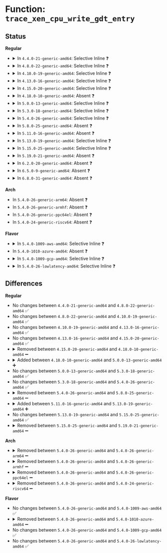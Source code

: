 # Function: <code>trace_xen_cpu_write_gdt_entry</code>

## Status
<b>Regular</b>
<ul>
<li>
<details>
<summary>In <code>4.4.0-21-generic-amd64</code>: Selective Inline ❓</summary>

```c
void trace_xen_cpu_write_gdt_entry(struct desc_struct * dt, int entrynum, const void * desc, int type)
```

```json
{
  "name": "trace_xen_cpu_write_gdt_entry",
  "collision_type": "Unique Static",
  "inline_type": "Selective",
  "funcs": [
    {
      "addr": 18446744071578959808,
      "name": "trace_xen_cpu_write_gdt_entry",
      "external": false,
      "loc": "include/trace/events/xen.h:480",
      "file": "arch/x86/xen/enlighten.c",
      "inline": "declared, inlined",
      "caller_inline": [],
      "caller_func": []
    }
  ],
  "symbols": [
    {
      "addr": 18446744071578959808,
      "name": "trace_xen_cpu_write_gdt_entry",
      "section": ".text",
      "bind": "STB_LOCAL",
      "size": 115
    }
  ]
}
```
</details>
</li>
<li>
<details>
<summary>In <code>4.8.0-22-generic-amd64</code>: Selective Inline ❓</summary>

```c
void trace_xen_cpu_write_gdt_entry(struct desc_struct * dt, int entrynum, const void * desc, int type)
```

```json
{
  "name": "trace_xen_cpu_write_gdt_entry",
  "collision_type": "Unique Static",
  "inline_type": "Selective",
  "funcs": [
    {
      "addr": 18446744071578956784,
      "name": "trace_xen_cpu_write_gdt_entry",
      "external": false,
      "loc": "include/trace/events/xen.h:480",
      "file": "arch/x86/xen/enlighten.c",
      "inline": "declared, inlined",
      "caller_inline": [],
      "caller_func": []
    }
  ],
  "symbols": [
    {
      "addr": 18446744071578956784,
      "name": "trace_xen_cpu_write_gdt_entry",
      "section": ".text",
      "bind": "STB_LOCAL",
      "size": 108
    }
  ]
}
```
</details>
</li>
<li>
<details>
<summary>In <code>4.10.0-19-generic-amd64</code>: Selective Inline ❓</summary>

```c
void trace_xen_cpu_write_gdt_entry(struct desc_struct * dt, int entrynum, const void * desc, int type)
```

```json
{
  "name": "trace_xen_cpu_write_gdt_entry",
  "collision_type": "Unique Static",
  "inline_type": "Selective",
  "funcs": [
    {
      "addr": 18446744071578958880,
      "name": "trace_xen_cpu_write_gdt_entry",
      "external": false,
      "loc": "include/trace/events/xen.h:480",
      "file": "arch/x86/xen/enlighten.c",
      "inline": "declared, inlined",
      "caller_inline": [],
      "caller_func": []
    }
  ],
  "symbols": [
    {
      "addr": 18446744071578958880,
      "name": "trace_xen_cpu_write_gdt_entry",
      "section": ".text",
      "bind": "STB_LOCAL",
      "size": 108
    }
  ]
}
```
</details>
</li>
<li>
<details>
<summary>In <code>4.13.0-16-generic-amd64</code>: Selective Inline ❓</summary>

```c
void trace_xen_cpu_write_gdt_entry(struct desc_struct * dt, int entrynum, const void * desc, int type)
```

```json
{
  "name": "trace_xen_cpu_write_gdt_entry",
  "collision_type": "Unique Static",
  "inline_type": "Selective",
  "funcs": [
    {
      "addr": 18446744071578971312,
      "name": "trace_xen_cpu_write_gdt_entry",
      "external": false,
      "loc": "include/trace/events/xen.h:489",
      "file": "arch/x86/xen/enlighten_pv.c",
      "inline": "declared, inlined",
      "caller_inline": [],
      "caller_func": []
    }
  ],
  "symbols": [
    {
      "addr": 18446744071578971312,
      "name": "trace_xen_cpu_write_gdt_entry",
      "section": ".text",
      "bind": "STB_LOCAL",
      "size": 108
    }
  ]
}
```
</details>
</li>
<li>
<details>
<summary>In <code>4.15.0-20-generic-amd64</code>: Selective Inline ❓</summary>

```c
void trace_xen_cpu_write_gdt_entry(struct desc_struct * dt, int entrynum, const void * desc, int type)
```

```json
{
  "name": "trace_xen_cpu_write_gdt_entry",
  "collision_type": "Unique Static",
  "inline_type": "Selective",
  "funcs": [
    {
      "addr": 18446744071578974032,
      "name": "trace_xen_cpu_write_gdt_entry",
      "external": false,
      "loc": "include/trace/events/xen.h:455",
      "file": "arch/x86/xen/enlighten_pv.c",
      "inline": "declared, inlined",
      "caller_inline": [],
      "caller_func": []
    }
  ],
  "symbols": [
    {
      "addr": 18446744071578974032,
      "name": "trace_xen_cpu_write_gdt_entry",
      "section": ".text",
      "bind": "STB_LOCAL",
      "size": 119
    }
  ]
}
```
</details>
</li>
<li>
<details>
<summary>In <code>4.18.0-10-generic-amd64</code>: Absent ❓</summary>

```json
{
  "name": "trace_xen_cpu_write_gdt_entry",
  "collision_type": "Unique Static",
  "inline_type": "Full",
  "funcs": [
    {
      "addr": 18446744071602786673,
      "name": "trace_xen_cpu_write_gdt_entry",
      "external": false,
      "loc": "include/trace/events/xen.h:439",
      "file": "arch/x86/xen/enlighten_pv.c",
      "inline": "declared, inlined",
      "caller_inline": [
        "arch/x86/xen/enlighten_pv.c:xen_write_gdt_entry_boot"
      ],
      "caller_func": []
    }
  ],
  "symbols": []
}
```
</details>
</li>
<li>
<details>
<summary>In <code>5.0.0-13-generic-amd64</code>: Selective Inline ❓</summary>

```c
void trace_xen_cpu_write_gdt_entry(struct desc_struct * dt, int entrynum, const void * desc, int type)
```

```json
{
  "name": "trace_xen_cpu_write_gdt_entry",
  "collision_type": "Unique Static",
  "inline_type": "Selective",
  "funcs": [
    {
      "addr": 18446744071578975344,
      "name": "trace_xen_cpu_write_gdt_entry",
      "external": false,
      "loc": "include/trace/events/xen.h:439",
      "file": "arch/x86/xen/enlighten_pv.c",
      "inline": "declared, inlined",
      "caller_inline": [],
      "caller_func": [
        "arch/x86/xen/enlighten_pv.c:xen_write_gdt_entry_boot"
      ]
    }
  ],
  "symbols": [
    {
      "addr": 18446744071578975344,
      "name": "trace_xen_cpu_write_gdt_entry",
      "section": ".text",
      "bind": "STB_LOCAL",
      "size": 119
    }
  ]
}
```
</details>
</li>
<li>
<details>
<summary>In <code>5.3.0-18-generic-amd64</code>: Selective Inline ❓</summary>

```c
void trace_xen_cpu_write_gdt_entry(struct desc_struct * dt, int entrynum, const void * desc, int type)
```

```json
{
  "name": "trace_xen_cpu_write_gdt_entry",
  "collision_type": "Unique Static",
  "inline_type": "Selective",
  "funcs": [
    {
      "addr": 18446744071578982848,
      "name": "trace_xen_cpu_write_gdt_entry",
      "external": false,
      "loc": "include/trace/events/xen.h:439",
      "file": "arch/x86/xen/enlighten_pv.c",
      "inline": "declared, inlined",
      "caller_inline": [],
      "caller_func": [
        "arch/x86/xen/enlighten_pv.c:xen_write_gdt_entry_boot"
      ]
    }
  ],
  "symbols": [
    {
      "addr": 18446744071578982848,
      "name": "trace_xen_cpu_write_gdt_entry",
      "section": ".text",
      "bind": "STB_LOCAL",
      "size": 110
    }
  ]
}
```
</details>
</li>
<li>
<details>
<summary>In <code>5.4.0-26-generic-amd64</code>: Selective Inline ❓</summary>

```c
void trace_xen_cpu_write_gdt_entry(struct desc_struct * dt, int entrynum, const void * desc, int type)
```

```json
{
  "name": "trace_xen_cpu_write_gdt_entry",
  "collision_type": "Unique Static",
  "inline_type": "Selective",
  "funcs": [
    {
      "addr": 18446744071578985216,
      "name": "trace_xen_cpu_write_gdt_entry",
      "external": false,
      "loc": "include/trace/events/xen.h:443",
      "file": "arch/x86/xen/enlighten_pv.c",
      "inline": "declared, inlined",
      "caller_inline": [],
      "caller_func": [
        "arch/x86/xen/enlighten_pv.c:xen_write_gdt_entry_boot"
      ]
    }
  ],
  "symbols": [
    {
      "addr": 18446744071578985216,
      "name": "trace_xen_cpu_write_gdt_entry",
      "section": ".text",
      "bind": "STB_LOCAL",
      "size": 110
    }
  ]
}
```
</details>
</li>
<li>
<details>
<summary>In <code>5.8.0-25-generic-amd64</code>: Absent ❓</summary>

```json
{
  "name": "trace_xen_cpu_write_gdt_entry",
  "collision_type": "Unique Static",
  "inline_type": "Full",
  "funcs": [
    {
      "addr": 18446744071609039658,
      "name": "trace_xen_cpu_write_gdt_entry",
      "external": false,
      "loc": "include/trace/events/xen.h:443",
      "file": "arch/x86/xen/enlighten_pv.c",
      "inline": "declared, inlined",
      "caller_inline": [
        "arch/x86/xen/enlighten_pv.c:xen_write_gdt_entry_boot",
        "arch/x86/xen/enlighten_pv.c:xen_write_gdt_entry_boot",
        "arch/x86/xen/enlighten_pv.c:xen_write_gdt_entry",
        "arch/x86/xen/enlighten_pv.c:xen_write_gdt_entry"
      ],
      "caller_func": []
    }
  ],
  "symbols": []
}
```
</details>
</li>
<li>
<details>
<summary>In <code>5.11.0-16-generic-amd64</code>: Absent ❓</summary>

```json
{
  "name": "trace_xen_cpu_write_gdt_entry",
  "collision_type": "Unique Static",
  "inline_type": "Full",
  "funcs": [
    {
      "addr": 18446744071612103087,
      "name": "trace_xen_cpu_write_gdt_entry",
      "external": false,
      "loc": "include/trace/events/xen.h:423",
      "file": "arch/x86/xen/enlighten_pv.c",
      "inline": "declared, inlined",
      "caller_inline": [
        "arch/x86/xen/enlighten_pv.c:xen_write_gdt_entry_boot",
        "arch/x86/xen/enlighten_pv.c:xen_write_gdt_entry_boot",
        "arch/x86/xen/enlighten_pv.c:xen_write_gdt_entry",
        "arch/x86/xen/enlighten_pv.c:xen_write_gdt_entry"
      ],
      "caller_func": []
    }
  ],
  "symbols": []
}
```
</details>
</li>
<li>
<details>
<summary>In <code>5.13.0-19-generic-amd64</code>: Selective Inline ❓</summary>

```c
void trace_xen_cpu_write_gdt_entry(struct desc_struct * dt, int entrynum, const void * desc, int type)
```

```json
{
  "name": "trace_xen_cpu_write_gdt_entry",
  "collision_type": "Unique Static",
  "inline_type": "Selective",
  "funcs": [
    {
      "addr": 18446744071579006888,
      "name": "trace_xen_cpu_write_gdt_entry",
      "external": false,
      "loc": "include/trace/events/xen.h:423",
      "file": "arch/x86/xen/enlighten_pv.c",
      "inline": "declared, inlined",
      "caller_inline": [
        "arch/x86/xen/enlighten_pv.c:xen_write_gdt_entry",
        "arch/x86/xen/enlighten_pv.c:xen_write_gdt_entry"
      ],
      "caller_func": [
        "arch/x86/xen/enlighten_pv.c:xen_write_gdt_entry_boot"
      ]
    }
  ],
  "symbols": [
    {
      "addr": 18446744071579006640,
      "name": "trace_xen_cpu_write_gdt_entry",
      "section": ".text",
      "bind": "STB_LOCAL",
      "size": 68
    }
  ]
}
```
</details>
</li>
<li>
<details>
<summary>In <code>5.15.0-25-generic-amd64</code>: Selective Inline ❓</summary>

```c
void trace_xen_cpu_write_gdt_entry(struct desc_struct * dt, int entrynum, const void * desc, int type)
```

```json
{
  "name": "trace_xen_cpu_write_gdt_entry",
  "collision_type": "Unique Static",
  "inline_type": "Selective",
  "funcs": [
    {
      "addr": 18446744071579024776,
      "name": "trace_xen_cpu_write_gdt_entry",
      "external": false,
      "loc": "include/trace/events/xen.h:423",
      "file": "arch/x86/xen/enlighten_pv.c",
      "inline": "declared, inlined",
      "caller_inline": [
        "arch/x86/xen/enlighten_pv.c:xen_write_gdt_entry",
        "arch/x86/xen/enlighten_pv.c:xen_write_gdt_entry"
      ],
      "caller_func": [
        "arch/x86/xen/enlighten_pv.c:xen_write_gdt_entry_boot"
      ]
    }
  ],
  "symbols": [
    {
      "addr": 18446744071579024528,
      "name": "trace_xen_cpu_write_gdt_entry",
      "section": ".text",
      "bind": "STB_LOCAL",
      "size": 65
    }
  ]
}
```
</details>
</li>
<li>
<details>
<summary>In <code>5.19.0-21-generic-amd64</code>: Absent ❓</summary>

```json
{
  "name": "trace_xen_cpu_write_gdt_entry",
  "collision_type": "Unique Static",
  "inline_type": "Full",
  "funcs": [
    {
      "addr": 18446744071616929072,
      "name": "trace_xen_cpu_write_gdt_entry",
      "external": false,
      "loc": "include/trace/events/xen.h:423",
      "file": "arch/x86/xen/enlighten_pv.c",
      "inline": "declared, inlined",
      "caller_inline": [
        "arch/x86/xen/enlighten_pv.c:xen_write_gdt_entry_boot",
        "arch/x86/xen/enlighten_pv.c:xen_write_gdt_entry_boot",
        "arch/x86/xen/enlighten_pv.c:xen_write_gdt_entry",
        "arch/x86/xen/enlighten_pv.c:xen_write_gdt_entry"
      ],
      "caller_func": []
    }
  ],
  "symbols": []
}
```
</details>
</li>
<li>
<details>
<summary>In <code>6.2.0-20-generic-amd64</code>: Absent ❓</summary>

```json
{
  "name": "trace_xen_cpu_write_gdt_entry",
  "collision_type": "Unique Static",
  "inline_type": "Full",
  "funcs": [
    {
      "addr": 18446744071627532796,
      "name": "trace_xen_cpu_write_gdt_entry",
      "external": false,
      "loc": "include/trace/events/xen.h:423",
      "file": "arch/x86/xen/enlighten_pv.c",
      "inline": "declared, inlined",
      "caller_inline": [
        "arch/x86/xen/enlighten_pv.c:xen_write_gdt_entry_boot",
        "arch/x86/xen/enlighten_pv.c:xen_write_gdt_entry_boot",
        "arch/x86/xen/enlighten_pv.c:xen_write_gdt_entry",
        "arch/x86/xen/enlighten_pv.c:xen_write_gdt_entry"
      ],
      "caller_func": []
    }
  ],
  "symbols": []
}
```
</details>
</li>
<li>
<details>
<summary>In <code>6.5.0-9-generic-amd64</code>: Absent ❓</summary>

```json
{
  "name": "trace_xen_cpu_write_gdt_entry",
  "collision_type": "Unique Static",
  "inline_type": "Full",
  "funcs": [
    {
      "addr": 18446744071619277692,
      "name": "trace_xen_cpu_write_gdt_entry",
      "external": false,
      "loc": "include/trace/events/xen.h:423",
      "file": "arch/x86/xen/enlighten_pv.c",
      "inline": "declared, inlined",
      "caller_inline": [
        "arch/x86/xen/enlighten_pv.c:xen_write_gdt_entry_boot",
        "arch/x86/xen/enlighten_pv.c:xen_write_gdt_entry"
      ],
      "caller_func": []
    }
  ],
  "symbols": []
}
```
</details>
</li>
<li>
<details>
<summary>In <code>6.8.0-31-generic-amd64</code>: Absent ❓</summary>

```json
{
  "name": "trace_xen_cpu_write_gdt_entry",
  "collision_type": "Unique Static",
  "inline_type": "Full",
  "funcs": [
    {
      "addr": 18446744071621570028,
      "name": "trace_xen_cpu_write_gdt_entry",
      "external": false,
      "loc": "include/trace/events/xen.h:423",
      "file": "arch/x86/xen/enlighten_pv.c",
      "inline": "declared, inlined",
      "caller_inline": [
        "arch/x86/xen/enlighten_pv.c:xen_write_gdt_entry_boot",
        "arch/x86/xen/enlighten_pv.c:xen_write_gdt_entry"
      ],
      "caller_func": []
    }
  ],
  "symbols": []
}
```
</details>
</li>
</ul>
<b>Arch</b>
<ul>
<li>
In <code>5.4.0-26-generic-arm64</code>: Absent ❓
</li>
<li>
In <code>5.4.0-26-generic-armhf</code>: Absent ❓
</li>
<li>
In <code>5.4.0-26-generic-ppc64el</code>: Absent ❓
</li>
<li>
In <code>5.4.0-24-generic-riscv64</code>: Absent ❓
</li>
</ul>
<b>Flavor</b>
<ul>
<li>
<details>
<summary>In <code>5.4.0-1009-aws-amd64</code>: Selective Inline ❓</summary>

```c
void trace_xen_cpu_write_gdt_entry(struct desc_struct * dt, int entrynum, const void * desc, int type)
```

```json
{
  "name": "trace_xen_cpu_write_gdt_entry",
  "collision_type": "Unique Static",
  "inline_type": "Selective",
  "funcs": [
    {
      "addr": 18446744071578985568,
      "name": "trace_xen_cpu_write_gdt_entry",
      "external": false,
      "loc": "include/trace/events/xen.h:443",
      "file": "arch/x86/xen/enlighten_pv.c",
      "inline": "declared, inlined",
      "caller_inline": [],
      "caller_func": [
        "arch/x86/xen/enlighten_pv.c:xen_write_gdt_entry_boot"
      ]
    }
  ],
  "symbols": [
    {
      "addr": 18446744071578985568,
      "name": "trace_xen_cpu_write_gdt_entry",
      "section": ".text",
      "bind": "STB_LOCAL",
      "size": 110
    }
  ]
}
```
</details>
</li>
<li>
In <code>5.4.0-1010-azure-amd64</code>: Absent ❓
</li>
<li>
<details>
<summary>In <code>5.4.0-1009-gcp-amd64</code>: Selective Inline ❓</summary>

```c
void trace_xen_cpu_write_gdt_entry(struct desc_struct * dt, int entrynum, const void * desc, int type)
```

```json
{
  "name": "trace_xen_cpu_write_gdt_entry",
  "collision_type": "Unique Static",
  "inline_type": "Selective",
  "funcs": [
    {
      "addr": 18446744071578985152,
      "name": "trace_xen_cpu_write_gdt_entry",
      "external": false,
      "loc": "include/trace/events/xen.h:443",
      "file": "arch/x86/xen/enlighten_pv.c",
      "inline": "declared, inlined",
      "caller_inline": [],
      "caller_func": [
        "arch/x86/xen/enlighten_pv.c:xen_write_gdt_entry_boot"
      ]
    }
  ],
  "symbols": [
    {
      "addr": 18446744071578985152,
      "name": "trace_xen_cpu_write_gdt_entry",
      "section": ".text",
      "bind": "STB_LOCAL",
      "size": 110
    }
  ]
}
```
</details>
</li>
<li>
<details>
<summary>In <code>5.4.0-26-lowlatency-amd64</code>: Selective Inline ❓</summary>

```c
void trace_xen_cpu_write_gdt_entry(struct desc_struct * dt, int entrynum, const void * desc, int type)
```

```json
{
  "name": "trace_xen_cpu_write_gdt_entry",
  "collision_type": "Unique Static",
  "inline_type": "Selective",
  "funcs": [
    {
      "addr": 18446744071578985840,
      "name": "trace_xen_cpu_write_gdt_entry",
      "external": false,
      "loc": "include/trace/events/xen.h:443",
      "file": "arch/x86/xen/enlighten_pv.c",
      "inline": "declared, inlined",
      "caller_inline": [],
      "caller_func": [
        "arch/x86/xen/enlighten_pv.c:xen_write_gdt_entry_boot"
      ]
    }
  ],
  "symbols": [
    {
      "addr": 18446744071578985840,
      "name": "trace_xen_cpu_write_gdt_entry",
      "section": ".text",
      "bind": "STB_LOCAL",
      "size": 133
    }
  ]
}
```
</details>
</li>
</ul>

## Differences
<b>Regular</b>
<ul>
<li>
No changes between <code>4.4.0-21-generic-amd64</code> and <code>4.8.0-22-generic-amd64</code> ✅
</li>
<li>
No changes between <code>4.8.0-22-generic-amd64</code> and <code>4.10.0-19-generic-amd64</code> ✅
</li>
<li>
No changes between <code>4.10.0-19-generic-amd64</code> and <code>4.13.0-16-generic-amd64</code> ✅
</li>
<li>
No changes between <code>4.13.0-16-generic-amd64</code> and <code>4.15.0-20-generic-amd64</code> ✅
</li>
<li>
<details>
<summary>Removed between <code>4.15.0-20-generic-amd64</code> and <code>4.18.0-10-generic-amd64</code> ➖</summary>

```c
void trace_xen_cpu_write_gdt_entry(struct desc_struct * dt, int entrynum, const void * desc, int type)
```
</details>
</li>
<li>
<details>
<summary>Added between <code>4.18.0-10-generic-amd64</code> and <code>5.0.0-13-generic-amd64</code> ➕</summary>

```c
void trace_xen_cpu_write_gdt_entry(struct desc_struct * dt, int entrynum, const void * desc, int type)
```
</details>
</li>
<li>
No changes between <code>5.0.0-13-generic-amd64</code> and <code>5.3.0-18-generic-amd64</code> ✅
</li>
<li>
No changes between <code>5.3.0-18-generic-amd64</code> and <code>5.4.0-26-generic-amd64</code> ✅
</li>
<li>
<details>
<summary>Removed between <code>5.4.0-26-generic-amd64</code> and <code>5.8.0-25-generic-amd64</code> ➖</summary>

```c
void trace_xen_cpu_write_gdt_entry(struct desc_struct * dt, int entrynum, const void * desc, int type)
```
</details>
</li>
<li>
<details>
<summary>Added between <code>5.11.0-16-generic-amd64</code> and <code>5.13.0-19-generic-amd64</code> ➕</summary>

```c
void trace_xen_cpu_write_gdt_entry(struct desc_struct * dt, int entrynum, const void * desc, int type)
```
</details>
</li>
<li>
No changes between <code>5.13.0-19-generic-amd64</code> and <code>5.15.0-25-generic-amd64</code> ✅
</li>
<li>
<details>
<summary>Removed between <code>5.15.0-25-generic-amd64</code> and <code>5.19.0-21-generic-amd64</code> ➖</summary>

```c
void trace_xen_cpu_write_gdt_entry(struct desc_struct * dt, int entrynum, const void * desc, int type)
```
</details>
</li>
</ul>
<b>Arch</b>
<ul>
<li>
<details>
<summary>Removed between <code>5.4.0-26-generic-amd64</code> and <code>5.4.0-26-generic-arm64</code> ➖</summary>

```c
void trace_xen_cpu_write_gdt_entry(struct desc_struct * dt, int entrynum, const void * desc, int type)
```
</details>
</li>
<li>
<details>
<summary>Removed between <code>5.4.0-26-generic-amd64</code> and <code>5.4.0-26-generic-armhf</code> ➖</summary>

```c
void trace_xen_cpu_write_gdt_entry(struct desc_struct * dt, int entrynum, const void * desc, int type)
```
</details>
</li>
<li>
<details>
<summary>Removed between <code>5.4.0-26-generic-amd64</code> and <code>5.4.0-26-generic-ppc64el</code> ➖</summary>

```c
void trace_xen_cpu_write_gdt_entry(struct desc_struct * dt, int entrynum, const void * desc, int type)
```
</details>
</li>
<li>
<details>
<summary>Removed between <code>5.4.0-26-generic-amd64</code> and <code>5.4.0-24-generic-riscv64</code> ➖</summary>

```c
void trace_xen_cpu_write_gdt_entry(struct desc_struct * dt, int entrynum, const void * desc, int type)
```
</details>
</li>
</ul>
<b>Flavor</b>
<ul>
<li>
No changes between <code>5.4.0-26-generic-amd64</code> and <code>5.4.0-1009-aws-amd64</code> ✅
</li>
<li>
<details>
<summary>Removed between <code>5.4.0-26-generic-amd64</code> and <code>5.4.0-1010-azure-amd64</code> ➖</summary>

```c
void trace_xen_cpu_write_gdt_entry(struct desc_struct * dt, int entrynum, const void * desc, int type)
```
</details>
</li>
<li>
No changes between <code>5.4.0-26-generic-amd64</code> and <code>5.4.0-1009-gcp-amd64</code> ✅
</li>
<li>
No changes between <code>5.4.0-26-generic-amd64</code> and <code>5.4.0-26-lowlatency-amd64</code> ✅
</li>
</ul>
